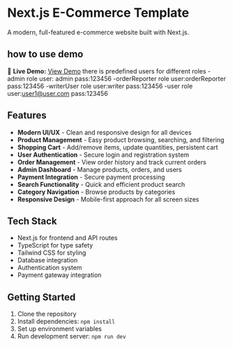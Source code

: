 # Next.js E-Commerce Template

A modern, full-featured e-commerce website built with Next.js.

## how to use demo

🚀 **Live Demo:** [View Demo](https://nextjs-e-commerce-umber.vercel.app/)
there is predefined users for different roles
-admin role
user: admin
pass:123456
-orderReporter role
user:orderReporter
pass:123456
-writerUser role
user:writer
pass:123456
-user role
user:user1@user.com
pass:123456

## Features

- **Modern UI/UX** - Clean and responsive design for all devices
- **Product Management** - Easy product browsing, searching, and filtering
- **Shopping Cart** - Add/remove items, update quantities, persistent cart
- **User Authentication** - Secure login and registration system
- **Order Management** - View order history and track current orders
- **Admin Dashboard** - Manage products, orders, and users
- **Payment Integration** - Secure payment processing
- **Search Functionality** - Quick and efficient product search
- **Category Navigation** - Browse products by categories
- **Responsive Design** - Mobile-first approach for all screen sizes

## Tech Stack

- Next.js for frontend and API routes
- TypeScript for type safety
- Tailwind CSS for styling
- Database integration
- Authentication system
- Payment gateway integration

## Getting Started

1. Clone the repository
2. Install dependencies: `npm install`
3. Set up environment variables
4. Run development server: `npm run dev`
